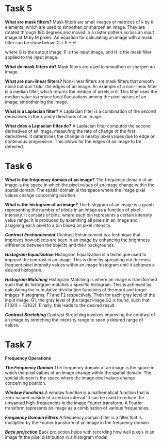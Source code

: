 # Task 5 

**What are mask filters?**
Mask filters are small images or matrices of k by k elements, which are used to smoothen or sharpen an image.  They are rotated through 180 degrees and moved in a raster pattern across an input image of M by M pixels.  An equation for calculating an image with a mask filter can be show below:
G = F * H

where G is the output image, F is the input image, and H is the mask filter applied to the input image.

**What do mask filters do?**
Mask filters are used to smoothen or sharpen an image.

**What are non-linear filters?**
Non-linear filters are mask filters that smooth noise but don't blur the edges of an image.  An example of a non-linear filter is a median filter, which returns the median of pixels in it.  This filter uses the median value to reduce local fluctuations among the pixel values of an image, smoothening the image. 

**What is a Laplacian filter?**
A Laplacian filter is a combination of the second derivatives in the x and y directions of an image.  

**What does a Laplacian filter do?**
A Laplacian filter computes the second derivatives of an image, measuring the rate of change of the first derivatives.  It determines the change in nearby pixel values due to edge or continuous progression.  This allows for the edges of an image to be detected.

# Task 6

**What is the frequency domain of an image?**
The frequency domain of an image is the space in which the pixel values of an image change within the spatial domain.  The spatial domain is the space where the image pixel values change concerning position.  

**What is the histogram of an image?**
The histogram of an image is a graph representing the number of pixels in an image as a function of pixel intensity.  It consists of bins, where each bin represents a certain intensity value range.  It is produced by examining all pixels in an image and assigning each pixel to a bin based on pixel intensity.

***Contrast Enchancement***
Contrast Enhancement is a technique that improves how objects are seen in an image by enhancing the brightness difference between the objects and their backgrounds.

***Histogram Equalization***
Histogram Equalization is a technique used to improve the contrast in an image. This is done by spreading out the most frequent pixel intensity values within an image histogram until it achieves a desired histogram.

***Histogram Matching***
Histogram Matching is where an image is transformed such that its histogram matches a specific histogram.  This is achieved by calculating the cumulative distribution functions of the input and target images' histograms, F1 and F2 respectively.  Then for each gray level of the input image, G1, the gray level of the target image G2 is found, such that F1(G1) = F2(G2).  Finally, this leads to the desired result.

***Contrast Stretching***
Contrast Stretching involves improving the contrast of an image by stretching the intensity range to span a desired range of values.

# Task 7

**Frequency Operations**

***The Frequency Domain***
The frequency domain of an image is the space in which the pixel values of an image change within the spatial domain.  The spatial domain is the space where the image pixel values change concerning position.  

***Window Functions***
A window function is a mathematical function that is zero-valued outside of a certain interval.  It can be used to reduce the unwanted high-frequencies in the image Fourier transform.  A Fourier transform represents an image as a combination of various frequencies.

***Frequency Domain Filters***
A frequency domain filter is a filter that is multiplied by the Fourier transform of an image in the frequency domain.  

***Back projection***
Back projection helps with recording how well pixels in an image fit the pixel distribution in a histogram model.

